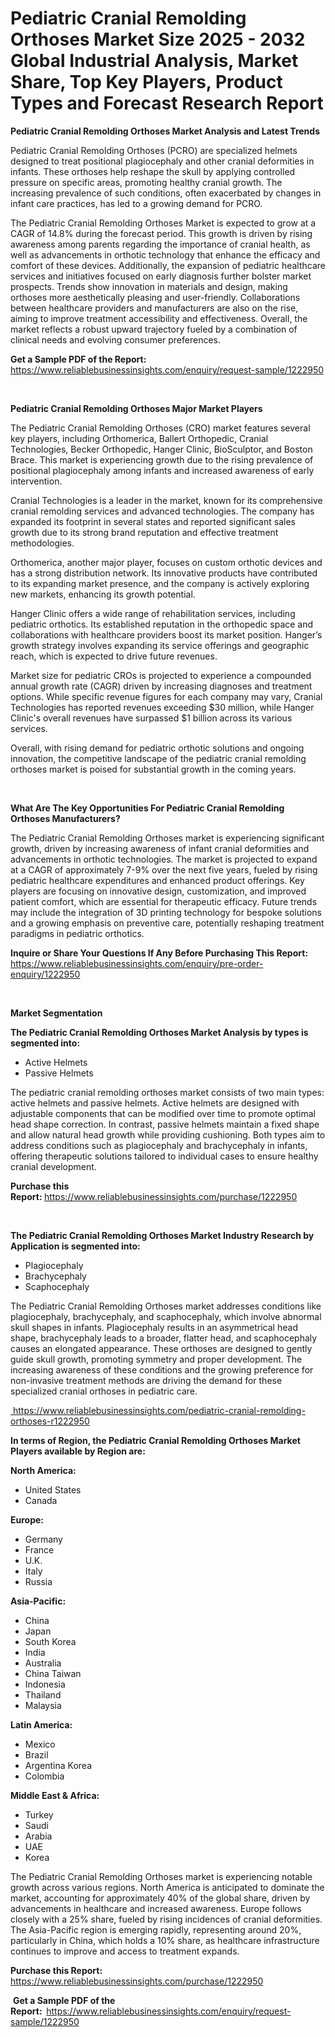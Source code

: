 <p><h1>Pediatric Cranial Remolding Orthoses Market Size 2025 - 2032 Global Industrial Analysis, Market Share, Top Key Players, Product Types and Forecast Research Report</h1></p><p><strong>Pediatric Cranial Remolding Orthoses Market Analysis and Latest Trends</strong></p>
<p><p>Pediatric Cranial Remolding Orthoses (PCRO) are specialized helmets designed to treat positional plagiocephaly and other cranial deformities in infants. These orthoses help reshape the skull by applying controlled pressure on specific areas, promoting healthy cranial growth. The increasing prevalence of such conditions, often exacerbated by changes in infant care practices, has led to a growing demand for PCRO.</p><p>The Pediatric Cranial Remolding Orthoses Market is expected to grow at a CAGR of 14.8% during the forecast period. This growth is driven by rising awareness among parents regarding the importance of cranial health, as well as advancements in orthotic technology that enhance the efficacy and comfort of these devices. Additionally, the expansion of pediatric healthcare services and initiatives focused on early diagnosis further bolster market prospects. Trends show innovation in materials and design, making orthoses more aesthetically pleasing and user-friendly. Collaborations between healthcare providers and manufacturers are also on the rise, aiming to improve treatment accessibility and effectiveness. Overall, the market reflects a robust upward trajectory fueled by a combination of clinical needs and evolving consumer preferences.</p></p>
<p><strong>Get a Sample PDF of the Report:&nbsp;</strong> <a href="https://www.reliablebusinessinsights.com/enquiry/request-sample/1222950?utm_campaign=3073&utm_medium=2&utm_source=Github&utm_content=ia&utm_term=16042025&utm_id=pediatric-cranial-remolding-orthoses">https://www.reliablebusinessinsights.com/enquiry/request-sample/1222950</a></p>
<p>&nbsp;</p>
<p><strong>Pediatric Cranial Remolding Orthoses Major Market Players</strong></p>
<p><p>The Pediatric Cranial Remolding Orthoses (CRO) market features several key players, including Orthomerica, Ballert Orthopedic, Cranial Technologies, Becker Orthopedic, Hanger Clinic, BioSculptor, and Boston Brace. This market is experiencing growth due to the rising prevalence of positional plagiocephaly among infants and increased awareness of early intervention.</p><p>Cranial Technologies is a leader in the market, known for its comprehensive cranial remolding services and advanced technologies. The company has expanded its footprint in several states and reported significant sales growth due to its strong brand reputation and effective treatment methodologies.</p><p>Orthomerica, another major player, focuses on custom orthotic devices and has a strong distribution network. Its innovative products have contributed to its expanding market presence, and the company is actively exploring new markets, enhancing its growth potential.</p><p>Hanger Clinic offers a wide range of rehabilitation services, including pediatric orthotics. Its established reputation in the orthopedic space and collaborations with healthcare providers boost its market position. Hanger’s growth strategy involves expanding its service offerings and geographic reach, which is expected to drive future revenues.</p><p>Market size for pediatric CROs is projected to experience a compounded annual growth rate (CAGR) driven by increasing diagnoses and treatment options. While specific revenue figures for each company may vary, Cranial Technologies has reported revenues exceeding $30 million, while Hanger Clinic's overall revenues have surpassed $1 billion across its various services.</p><p>Overall, with rising demand for pediatric orthotic solutions and ongoing innovation, the competitive landscape of the pediatric cranial remolding orthoses market is poised for substantial growth in the coming years.</p></p>
<p>&nbsp;</p>
<p><strong>What Are The Key Opportunities For Pediatric Cranial Remolding Orthoses Manufacturers?</strong></p>
<p><p>The Pediatric Cranial Remolding Orthoses market is experiencing significant growth, driven by increasing awareness of infant cranial deformities and advancements in orthotic technologies. The market is projected to expand at a CAGR of approximately 7-9% over the next five years, fueled by rising pediatric healthcare expenditures and enhanced product offerings. Key players are focusing on innovative design, customization, and improved patient comfort, which are essential for therapeutic efficacy. Future trends may include the integration of 3D printing technology for bespoke solutions and a growing emphasis on preventive care, potentially reshaping treatment paradigms in pediatric orthotics.</p></p>
<p><strong>Inquire or Share Your Questions If Any Before Purchasing This Report:</strong> <a href="https://www.reliablebusinessinsights.com/enquiry/pre-order-enquiry/1222950?utm_campaign=3073&utm_medium=2&utm_source=Github&utm_content=ia&utm_term=16042025&utm_id=pediatric-cranial-remolding-orthoses">https://www.reliablebusinessinsights.com/enquiry/pre-order-enquiry/1222950</a></p>
<p>&nbsp;</p>
<p><strong>Market Segmentation</strong></p>
<p><strong>The Pediatric Cranial Remolding Orthoses Market Analysis by types is segmented into:</strong></p>
<p><ul><li>Active Helmets</li><li>Passive Helmets</li></ul></p>
<p><p>The pediatric cranial remolding orthoses market consists of two main types: active helmets and passive helmets. Active helmets are designed with adjustable components that can be modified over time to promote optimal head shape correction. In contrast, passive helmets maintain a fixed shape and allow natural head growth while providing cushioning. Both types aim to address conditions such as plagiocephaly and brachycephaly in infants, offering therapeutic solutions tailored to individual cases to ensure healthy cranial development.</p></p>
<p><strong>Purchase this Report:&nbsp;</strong><a href="https://www.reliablebusinessinsights.com/purchase/1222950?utm_campaign=3073&utm_medium=2&utm_source=Github&utm_content=ia&utm_term=16042025&utm_id=pediatric-cranial-remolding-orthoses">https://www.reliablebusinessinsights.com/purchase/1222950</a></p>
<p>&nbsp;</p>
<p><strong>The Pediatric Cranial Remolding Orthoses Market Industry Research by Application is segmented into:</strong></p>
<p><ul><li>Plagiocephaly</li><li>Brachycephaly</li><li>Scaphocephaly</li></ul></p>
<p><p>The Pediatric Cranial Remolding Orthoses market addresses conditions like plagiocephaly, brachycephaly, and scaphocephaly, which involve abnormal skull shapes in infants. Plagiocephaly results in an asymmetrical head shape, brachycephaly leads to a broader, flatter head, and scaphocephaly causes an elongated appearance. These orthoses are designed to gently guide skull growth, promoting symmetry and proper development. The increasing awareness of these conditions and the growing preference for non-invasive treatment methods are driving the demand for these specialized cranial orthoses in pediatric care.</p></p>
<p><a href="https://www.reliablebusinessinsights.com/pediatric-cranial-remolding-orthoses-r1222950?utm_campaign=3073&utm_medium=2&utm_source=Github&utm_content=ia&utm_term=16042025&utm_id=pediatric-cranial-remolding-orthoses">&nbsp;https://www.reliablebusinessinsights.com/pediatric-cranial-remolding-orthoses-r1222950</a></p>
<p><strong>In terms of Region, the Pediatric Cranial Remolding Orthoses Market Players available by Region are:</strong></p>
<p>
    <p> <strong> North America: </strong>
        <ul>
            <li>United States</li>
            <li>Canada</li>
        </ul>
        </p> 
    <p> <strong> Europe: </strong>
        <ul>
            <li>Germany</li>
            <li>France</li>
            <li>U.K.</li>
            <li>Italy</li>
            <li>Russia</li>
        </ul>
        </p> 
    <p> <strong> Asia-Pacific: </strong>
        <ul>
            <li>China</li>
            <li>Japan</li>
            <li>South Korea</li>
            <li>India</li>
            <li>Australia</li>
            <li>China Taiwan</li>
            <li>Indonesia</li>
            <li>Thailand</li>
            <li>Malaysia</li>
        </ul>
        </p> 
    <p> <strong> Latin America: </strong>
        <ul>
            <li>Mexico</li>
            <li>Brazil</li>
            <li>Argentina Korea</li>
            <li>Colombia</li>
        </ul>
        </p> 
    <p> <strong> Middle East & Africa: </strong>
        <ul>
            <li>Turkey</li>
            <li>Saudi</li>
            <li>Arabia</li>
            <li>UAE</li>
            <li>Korea</li>
        </ul>
    </p>
    </p>
<p><p>The Pediatric Cranial Remolding Orthoses market is experiencing notable growth across various regions. North America is anticipated to dominate the market, accounting for approximately 40% of the global share, driven by advancements in healthcare and increased awareness. Europe follows closely with a 25% share, fueled by rising incidences of cranial deformities. The Asia-Pacific region is emerging rapidly, representing around 20%, particularly in China, which holds a 10% share, as healthcare infrastructure continues to improve and access to treatment expands.</p></p>
<p><strong>Purchase this Report: </strong><a href="https://www.reliablebusinessinsights.com/purchase/1222950?utm_campaign=3073&utm_medium=2&utm_source=Github&utm_content=ia&utm_term=16042025&utm_id=pediatric-cranial-remolding-orthoses">https://www.reliablebusinessinsights.com/purchase/1222950</a></p>
<p>&nbsp;<strong>Get a Sample PDF of the Report:&nbsp;&nbsp;</strong><a href="https://www.reliablebusinessinsights.com/enquiry/request-sample/1222950?utm_campaign=3073&utm_medium=2&utm_source=Github&utm_content=ia&utm_term=16042025&utm_id=pediatric-cranial-remolding-orthoses">https://www.reliablebusinessinsights.com/enquiry/request-sample/1222950</a></p>
<p><strong></strong></p>
<p><p></p><p></p><p></p></p>